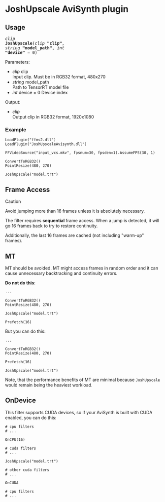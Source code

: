 # JoshUpscale AviSynth plugin

## Usage

<!-- clip JoshUpscale(clip "clip", string "model", int "device" = 0)  -->
<code><span style="font-size:1.12em">*clip* **JoshUpscale**(*clip* **"clip"**, *string* **"model_path"**, *int* **"device"** = 0)</span></code>

Parameters:

- *clip* clip  
  Input clip. Must be in RGB32 format, 480x270
- *string* model_path  
  Path to TensorRT model file
- *int* device = 0
  Device index

Output:
- *clip*  
  Output clip in RGB32 format, 1920x1080

### Example

```avisynth
LoadPlugin("ffms2.dll")
LoadPlugin("JoshUpscaleAvisynth.dll")

FFVideoSource("input_vcs.mkv", fpsnum=30, fpsden=1).AssumeFPS(30, 1)

ConvertToRGB32()
PointResize(480, 270)

JoshUpscale("model.trt")
```

## Frame Access

> [!CAUTION]
> Avoid jumping more than 16 frames unless it is absolutely necessary.

The filter requires **sequential** frame access. When a jump is detected,
it will go 16 frames back to try to restore continuity.

Additionally, the last 16 frames are cached (not including "warm-up" frames).

## MT

MT should be avoided. MT might access frames in random order and
it can cause unnecessary backtracking and continuity errors.

**Do not do this**:

```avisynth
...

ConvertToRGB32()
PointResize(480, 270)

JoshUpscale("model.trt")

Prefetch(16)
```

But you can do this:

```avisynth
...

ConvertToRGB32()
PointResize(480, 270)

Prefetch(16)

JoshUpscale("model.trt")
```

Note, that the performance benefits of MT are minimal because `JoshUpscale`
would remain being the heaviest workload.

## OnDevice

This filter supports CUDA devices, so if your AviSynth is built with CUDA
enabled, you can do this:

```avisynth
# cpu filters
# ...

OnCPU(16)

# cuda filters
# ...

JoshUpscale("model.trt")

# other cuda filters
# ...

OnCUDA

# cpu filters
# ...

```
